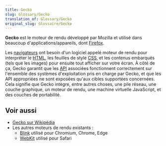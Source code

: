 ```yaml
---
title: Gecko
slug: Glossary/Gecko
translation_of: Glossary/Gecko
original_slug: Glossaire/Gecko
---
```


**Gecko** est le moteur de rendu développé par Mozilla et utilisé dans beaucoup d'applications/appareils, dont [Firefox](/fr/docs/Glossary/Mozilla_Firefox).

Les [navigateurs](/fr/docs/Glossary/Browser) ont besoin d'un logiciel appelé moteur de rendu pour interpréter le [HTML](/fr/docs/Glossary/HTML), les feuilles de style [CSS](/fr/docs/Glossary/CSS), et les contenus embarqués (tels que les images) pour ensuite tout afficher sur votre écran. À côté de ça, Gecko garantit que les [API](/fr/docs/Glossary/API) associées fonctionnent correctement sur l'ensemble des systèmes d'exploitation pris en charge par Gecko, et que les API appropriées ne sont exposées qu'aux cibles supportées concernées. Cela signifie que Gecko intègre, entre autres choses, une pile réseau, une couche graphique, un moteur de rendu, une machine virtuelle JavaScript, et des couches de portabilité.

## Voir aussi

- [Gecko sur Wikipédia](https://fr.wikipedia.org/wiki/Gecko_(moteur_de_rendu))
- Les autres moteurs de rendu existants&nbsp;:
  - [Blink](/fr/docs/Glossary/Blink) utilisé pour Chromium, Chrome, Edge
  - [WebKit](/fr/docs/Glossary/WebKit) utilisé pour Safari
